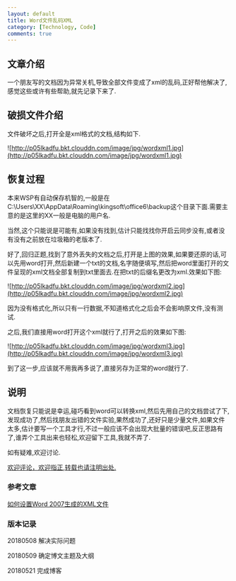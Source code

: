 ```yaml
---
layout: default
title: Word文件乱码XML
category: [Technology, Code]
comments: true
---
```


## 文章介绍
一个朋友写的文档因为异常关机,导致全部文件变成了xml的乱码,正好帮他解决了,感觉这些或许有些帮助,就先记录下来了.


## 破损文件介绍
文件破坏之后,打开全是xml格式的文档,结构如下.

![http://p05lkadfu.bkt.clouddn.com/image/jpg/wordxml1.jpg](http://p05lkadfu.bkt.clouddn.com/image/jpg/wordxml1.jpg)

## 恢复过程

本来WSP有自动保存机智的,一般是在C:\Users\XX\AppData\Roaming\kingsoft\office6\backup这个目录下面.需要主意的是这里的XX一般是电脑的用户名.

当然,这个只能说是可能有,如果没有找到,估计只能找找你开启云同步没有,或者没有没有之前放在垃圾箱的老版本了.

好了,回归正题,找到了意外丢失的文档之后,打开是上图的效果,如果要还原的话,可以先用word打开,然后新建一个txt的文档,名字随便填写,然后把word里面打开的文件呈现的xml文档全部复制到txt里面去.在把txt的后缀名更改为xml.效果如下图:


![http://p05lkadfu.bkt.clouddn.com/image/jpg/wordxml2.jpg](http://p05lkadfu.bkt.clouddn.com/image/jpg/wordxml2.jpg)

因为没有格式化,所以只有一行数据,不知道格式化之后会不会影响原文件,没有测试.

之后,我们直接用word打开这个xml就行了,打开之后的效果如下图:

![http://p05lkadfu.bkt.clouddn.com/image/jpg/wordxml3.jpg](http://p05lkadfu.bkt.clouddn.com/image/jpg/wordxml3.jpg)

到了这一步,应该就不用我再多说了,直接另存为正常的word就行了.

## 说明

文档恢复只能说是幸运,碰巧看到word可以转换xml,然后先用自己的文档尝试了下,发现成功了,然后找朋友出错的文件实验,果然成功了,还好只是少量文件,如果文件太多,估计要写一个工具才行,不过一般应该不会出现大批量的错误吧,反正思路有了,谁弄个工具出来也轻松,欢迎留下工具,我就不弄了.

如有疑难,欢迎讨论.

[欢迎评论，欢迎指正,转载也请注明出处.](https://wangkun19930608.github.io/technology/code/2018/05/10/wordxml/)

### 参考文章

[如何设置Word 2007生成的XML文件](http://www.wordlm.com/html/929.html)

### 版本记录
20180508 解决实际问题

20180509 确定博文主题及大纲

20180521 完成博客